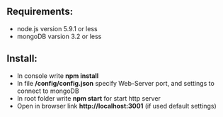 <h2>Requirements:</h2>
<ul>
	<li>node.js version 5.9.1 or less</li>
	<li>mongoDB varsion 3.2 or less</li>
</ul>
<h2>Install:</h2>
<ul>
	<li>In console write <b>npm install</b></li>
	<li>In file <b>/config/config.json</b> specify Web-Server port, and settings to connect to mongoDB</li>
	<li>In root folder write <b>npm start</b> for start http server</li>
	<li>Open in browser link <b>http://localhost:3001</b> (if used default settings)</li>
</ul>
	
    


